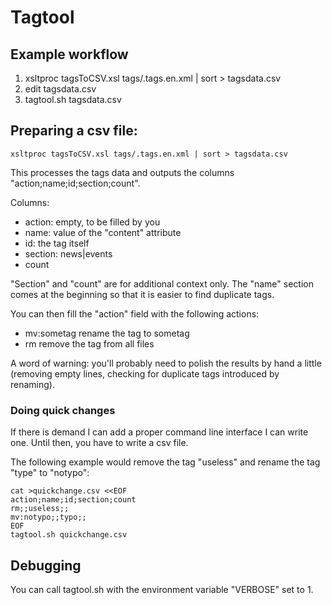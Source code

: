 # Tagtool

## Example workflow

 1. xsltproc tagsToCSV.xsl tags/.tags.en.xml | sort > tagsdata.csv
 2. edit tagsdata.csv
 3. tagtool.sh tagsdata.csv

## Preparing a csv file:

```
xsltproc tagsToCSV.xsl tags/.tags.en.xml | sort > tagsdata.csv
```

This processes the tags data and outputs the columns "action;name;id;section;count".

Columns:
 * action: empty, to be filled by you
 * name: value of the "content" attribute
 * id: the tag itself
 * section: news|events
 * count

"Section" and "count" are for additional context only.
The "name" section comes at the beginning so that it is easier to find duplicate tags.

You can then fill the "action" field with the following actions:
 * mv:sometag
   rename the tag to sometag
 * rm
   remove the tag from all files

A word of warning: you'll probably need to polish the results by hand a little
(removing empty lines, checking for duplicate tags introduced by renaming).

### Doing quick changes

If there is demand I can add a proper command line interface I can write one.
Until then, you have to write a csv file.

The following example would remove the tag "useless" and rename the tag "type" to "notypo":

```
cat >quickchange.csv <<EOF
action;name;id;section;count
rm;;useless;;
mv:notypo;;typo;;
EOF
tagtool.sh quickchange.csv
```

## Debugging

You can call tagtool.sh with the environment variable "VERBOSE" set to 1.
